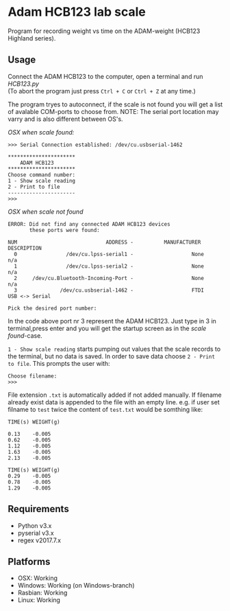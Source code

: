# Adam HCB123 lab scale
Program for recording weight vs time on the ADAM-weight (HCB123 Highland series).

## Usage
Connect the ADAM HCB123 to the computer, open a terminal and run _HCB123.py_ \
(To abort the program just press `Ctrl + C` or `Ctrl + Z` at any time.)

The program tryes to autoconnect, if the scale is not found you will get a list of avalable COM-ports to choose from. 
NOTE: The serial port location may varry and is also different between OS's.

_OSX when scale found:_
```
>>> Serial Connection established: /dev/cu.usbserial-1462

**********************
    ADAM HCB123 
**********************
Choose command number:
1 - Show scale reading
2 - Print to file
----------------------
>>> 
```
_OSX when scale not found_
```
ERROR: Did not find any connected ADAM HCB123 devices
       these ports were found:

NUM                             ADDRESS -          MANUFACTURER                     DESCRIPTION  
  0                /dev/cu.lpss-serial1 -                   None                             n/a  
  1                /dev/cu.lpss-serial2 -                   None                             n/a  
  2     /dev/cu.Bluetooth-Incoming-Port -                   None                             n/a  
  3              /dev/cu.usbserial-1462 -                   FTDI                  USB <-> Serial  

Pick the desired port number: 
```
In the code above port nr 3 represent the ADAM HCB123. Just type in 3 in terminal,press enter and you will get the startup screen as in the _scale found_-case.

`1 - Show scale reading` starts pumping out values that the scale records to the terminal, but no data is saved. In order to save data choose
`2 - Print to file`. This prompts the user with: 
```
Choose filename:
>>> 
```
File extension `.txt` is automatically added if not added manually.
If filename already exist data is appended to the file with an empty line. 
e.g. if user set filname to `test` twice the content of `test.txt` would be somthing like:
```
TIME(s)	WEIGHT(g)

0.13	-0.005
0.62	-0.005
1.12	-0.005
1.63	-0.005
2.13	-0.005

TIME(s)	WEIGHT(g)
0.29	-0.005
0.78	-0.005
1.29	-0.005
```


## Requirements
- Python v3.x
- pyserial v3.x
- regex v2017.7.x

## Platforms
- OSX: Working
- Windows: Working (on Windows-branch)
- Rasbian: Working
- Linux: Working
